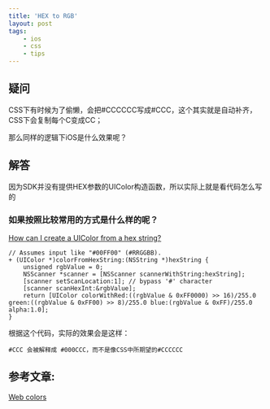 ```yaml
---
title: 'HEX to RGB'
layout: post
tags:
    - ios
    - css
    - tips
---
```


## 疑问
CSS下有时候为了偷懒，会把#CCCCCC写成#CCC，这个其实就是自动补齐，CSS下会复制每个C变成CC；

那么同样的逻辑下iOS是什么效果呢？

## 解答
因为SDK并没有提供HEX参数的UIColor构造函数，所以实际上就是看代码怎么写的

### 如果按照比较常用的方式是什么样的呢？
[How can I create a UIColor from a hex string?](http://stackoverflow.com/questions/1560081/how-can-i-create-a-uicolor-from-a-hex-string)


```
// Assumes input like "#00FF00" (#RRGGBB).
+ (UIColor *)colorFromHexString:(NSString *)hexString {
    unsigned rgbValue = 0;
    NSScanner *scanner = [NSScanner scannerWithString:hexString];
    [scanner setScanLocation:1]; // bypass '#' character
    [scanner scanHexInt:&rgbValue];
    return [UIColor colorWithRed:((rgbValue & 0xFF0000) >> 16)/255.0 green:((rgbValue & 0xFF00) >> 8)/255.0 blue:(rgbValue & 0xFF)/255.0 alpha:1.0];
}
```

根据这个代码，实际的效果会是这样：

```
#CCC 会被解释成 #000CCC，而不是像CSS中所期望的#CCCCCC
```

## 参考文章: 
[Web colors](https://en.wikipedia.org/wiki/Web_colors#Converting_RGB_to_hexadecimal)
